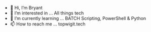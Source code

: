 - 👋 Hi, I’m Bryant
- 👀 I’m interested in ... All things tech
- 🌱 I’m currently learning ... BATCH Scripting, PowerShell & Python
- 📫 How to reach me ... topwigit.tech

<!---
awfullyavg/awfullyavg is a ✨ special ✨ repository because its `README.md` (this file) appears on your GitHub profile.
You can click the Preview link to take a look at your changes.
--->
